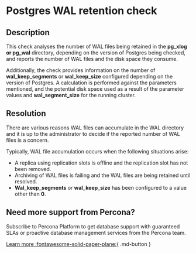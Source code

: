 # Postgres WAL retention check
## Description

This check analyses the number of WAL files being retained in the **pg_xlog or pg_wal** directory, depending on the version of Postgres being checked, and reports the number of WAL files and the disk space they consume. 

Additionally, the check provides information on the number of **wal_keep_segments** or **wal_keep_size** configured depending on the version of Postgres. A calculation is performed against the parameters mentioned, and the potential disk space used as a result of the parameter values and **wal_segment_size** for the running cluster.


## Resolution

There are various reasons WAL files can accumulate in the WAL directory and it is up to the administrator to decide if the reported number of WAL files is a concern. 

Typically, WAL file accumulation occurs when the following situations arise:
- A replica using replication slots is offline and the replication slot has not been removed.
- Archiving of WAL files is failing and the WAL files are being retained until resolved.
- **Wal_keep_segments** or **wal_keep_size** has been configured to a value other than **0**.

## Need more support from Percona?

Subscribe to Percona Platform to get database support with guaranteed SLAs or proactive database management services from the Percona team.

[Learn more :fontawesome-solid-paper-plane:](https://per.co.na/subscribe){ .md-button }
